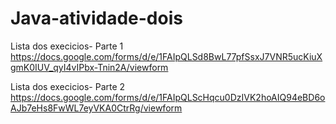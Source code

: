 # Java-atividade-dois
Lista dos execicios- Parte 1
https://docs.google.com/forms/d/e/1FAIpQLSd8BwL77pfSsxJ7VNR5ucKiuXgmK0IUV_qyI4vIPbx-Tnin2A/viewform

Lista dos execicios- Parte 2
https://docs.google.com/forms/d/e/1FAIpQLScHqcu0DzIVK2hoAIQ94eBD6oAJb7eHs8FwWL7eyVKA0CtrRg/viewform

